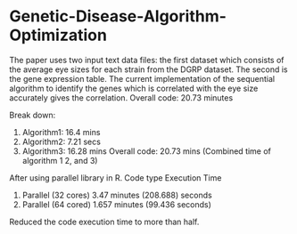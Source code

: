 # Genetic-Disease-Algorithm-Optimization

The paper uses two input text data files: the first dataset which consists of the average eye sizes for each strain from the DGRP dataset. The second is the gene expression table. The current implementation of the sequential algorithm to identify the genes which is correlated with the eye size accurately gives the correlation. 
Overall code: 20.73 minutes

Break down:
1. Algorithm1: 16.4 mins
2. Algorithm2: 7.21 secs
3. Algorithm3: 16.28 mins 
Overall code: 20.73 mins (Combined time of algorithm 1 2, and 3)


After using parallel library in R. 
Code type	Execution Time
1. Parallel (32 cores)	3.47 minutes  (208.688) seconds
2. Parallel (64 cored)	1.657 minutes (99.436 seconds)

Reduced the code execution time to more than half. 
